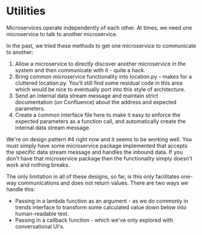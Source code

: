 # Utilities

Microservices operate independently of each other. At times, we need one microservice to talk to another microservice. 

In the past, we tried these methods to get one microservice to communicate to another:
1. Allow a microservice to directly discover another microservice in the system and then communicate with it - quite a hack.
2. Bring common microservice functionality into location.py - makes for a cluttered location.py. You'll still find some residual code in this area which would be nice to eventually port into this style of architecture.
3. Send an internal data stream message and maintain strict documentation (on Confluence) about the address and expected parameters.
4. Create a common interface file here to make it easy to enforce the expected parameters as a function call, and automatically create the internal data stream message.

We're on design pattern #4 right now and it seems to be working well. You must simply have some microservice package implemented that accepts the specific data stream message and handles the inbound data. If you don't have that microservice package then the functionality simply doesn't work and nothing breaks.

The only limitation in all of these designs, so far, is this only facilitates one-way communications and does not return values. There are two ways we handle this:
* Passing in a lambda function as an argument - as we do commonly in trends interface to transform some calculated value down below into human-readable text.
* Passing in a callback function - which we've only explored with conversational UI's.



